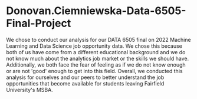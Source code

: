 # Donovan.Ciemniewska-Data-6505-Final-Project



We chose to conduct our analysis for our DATA 6505 final on 2022 Machine Learning and Data Science job opportunity data. We chose this because both of us have come from a different educational background and we do not know much about the analytics job market or the skills we should have. Additionally, we both face the fear of feeling as if we do not know enough or are not 'good' enough to get into this field. Overall, we conducted this analysis for ourselves and our peers to better understand the job opportunities that become available for students leaving Fairfield University's MSBA.
